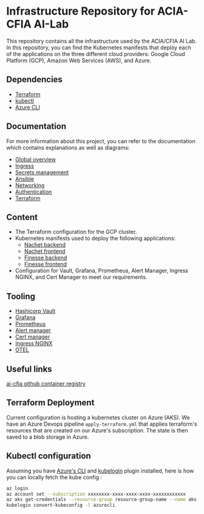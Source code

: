 # Infrastructure Repository for ACIA-CFIA AI-Lab

This repository contains all the infrastructure used by the ACIA/CFIA AI Lab.
In this repository, you can find the Kubernetes manifests that deploy each of
the applications on the three different cloud providers: Google Cloud Platform
(GCP), Amazon Web Services (AWS), and Azure.

## Dependencies

- [Terraform](https://www.terraform.io/downloads.html)
- [kubectl](https://kubernetes.io/docs/tasks/tools/install-kubectl/)
- [Azure CLI](https://learn.microsoft.com/en-us/cli/azure/install-azure-cli)

## Documentation

For more information about this project, you can refer to the documentation
which contains explanations as well as diagrams:

- [Global overview](docs/generic-achitecture.md)
- [Ingress](docs/multi-layered-application.md)
- [Secrets management](docs/secrets-management.md)
- [Ansible](docs/ansible.md)
- [Networking](docs/networking.md)
- [Authentication](docs/auth-workflow.md)
- [Terraform](docs/terraform-workflow.md)

## Content

- The Terraform configuration for the GCP cluster.
- Kubernetes manifests used to deploy the following applications:
  - [Nachet backend](https://github.com/ai-cfia/nachet-backend)
  - [Nachet frontend](https://github.com/ai-cfia/nachet-frontend)
  - [Finesse backend](https://github.com/ai-cfia/finesse-backend)
  - [Finesse frontend](https://github.com/ai-cfia/finesse-frontend)
- Configuration for Vault, Grafana, Prometheus, Alert Manager, Ingress NGINX,
and Cert Manager to meet our requirements.

## Tooling

- [Hashicorp Vault](https://www.vaultproject.io/)
- [Grafana](https://grafana.com/)
- [Prometheus](https://prometheus.io/docs/visualization/grafana/)
- [Alert manager](https://github.com/prometheus/alertmanager)
- [Cert manager](https://cert-manager.io/)
- [Ingress NGINX](https://docs.nginx.com/nginx-ingress-controller/)
- [OTEL](https://opentelemetry.io/)

## Useful links

[ai-cfia github container registry](https://github.com/orgs/ai-cfia/packages)

## Terraform Deployment

Current configuration is hosting a kubernetes cluster on Azure (AKS). We have an
Azure Devops pipeline `apply-terraform.yml` that applies terraform's resources
that are created on our Azure's subscription. The state is then saved to a blob
storage in Azure.

## Kubectl configuration

Assuming you have [Azure's
CLI](https://learn.microsoft.com/en-us/cli/azure/install-azure-cli) and
[kubelogin](https://github.com/Azure/kubelogin) plugin installed, here is how
you can locally fetch the kube config :

```bash
az login
az account set --subscription xxxxxxxx-xxxx-xxxx-xxxx-xxxxxxxxxxxx
az aks get-credentials --resource-group resource-group-name --name aks-name --overwrite-existing
kubelogin convert-kubeconfig -l azurecli
```
